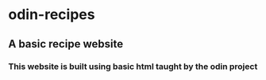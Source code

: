# odin-recipes

## A basic recipe website

### This website is built using basic html taught by the odin project